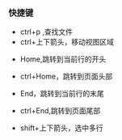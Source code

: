### 快捷键

- ctrl+p ,查找文件
- ctrl+上下箭头，移动视图区域

* Home,跳转到当前行的开头

- ctrl+Home，跳转到页面头部

* End，跳转到当前行的末尾

- ctrl+End,跳转到页面尾部

* shift+上下箭头，选中多行
